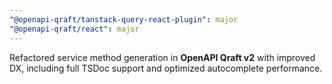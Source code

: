 ```yaml
---
"@openapi-qraft/tanstack-query-react-plugin": major
"@openapi-qraft/react": major
---
```


Refactored service method generation in **OpenAPI Qraft v2** with improved DX, including full TSDoc support and optimized autocomplete performance.
